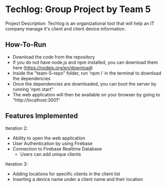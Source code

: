 # **Techlog: Group Project by Team 5**

Project Description: Techlog is an organizational tool that will help an IT company manage it's client and client device information.

## **How-To-Run**

  - Download the code from the repository
  - If you do not have node.js and npm installed, you can download them here (https://nodejs.org/en/download)
  - Inside the "team-5-repo" folder, run 'npm i' in the terminal to download the dependencies
  - Once the dependencies are downloaded, you can boot the server by running 'npm start"
  - The web application will then be available on your browser by going to "http://localhost:3001"

## **Features Implemented**

Iteration 2:
  - Ability to open the web application
  - User Authentication by using Firebase
  - Connection to Firebase Realtime Database
    - Users can add unique clients

Iteration 3:
  - Adding locations for specific clients in the client list
  - Inserting a device name under a client name and their location
